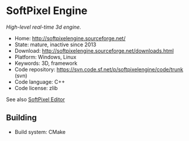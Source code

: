 # SoftPixel Engine

_High-level real-time 3d engine._

- Home: http://softpixelengine.sourceforge.net/
- State: mature, inactive since 2013 
- Download: http://softpixelengine.sourceforge.net/downloads.html
- Platform: Windows, Linux
- Keywords: 3D, framework
- Code repository:  https://svn.code.sf.net/p/softpixelengine/code/trunk (svn)
- Code language: C++
- Code license: zlib

See also [SoftPixel Editor](https://sourceforge.net/projects/softpixeleditor/)

## Building

- Build system: CMake
